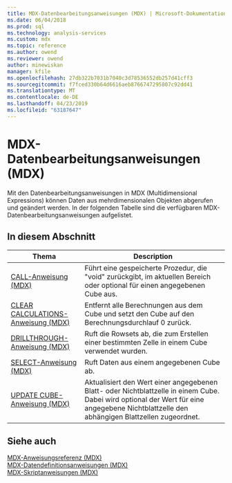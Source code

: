 ```yaml
---
title: MDX-Datenbearbeitungsanweisungen (MDX) | Microsoft-Dokumentation
ms.date: 06/04/2018
ms.prod: sql
ms.technology: analysis-services
ms.custom: mdx
ms.topic: reference
ms.author: owend
ms.reviewer: owend
author: minewiskan
manager: kfile
ms.openlocfilehash: 27db322b7031b7040c3d78536552db257d41cff3
ms.sourcegitcommit: f7fced330b64d6616aeb8766747295807c92dd41
ms.translationtype: MT
ms.contentlocale: de-DE
ms.lasthandoff: 04/23/2019
ms.locfileid: "63187647"
---
```

# <a name="mdx-data-manipulation-statements-mdx"></a>MDX-Datenbearbeitungsanweisungen (MDX)


  Mit den Datenbearbeitungsanweisungen in MDX (Multidimensional Expressions) können Daten aus mehrdimensionalen Objekten abgerufen und geändert werden. In der folgenden Tabelle sind die verfügbaren MDX-Datenbearbeitungsanweisungen aufgelistet.  
  
## <a name="in-this-section"></a>In diesem Abschnitt  
  
|Thema|Description|  
|-----------|-----------------|  
|[CALL-Anweisung &#40;MDX&#41;](../mdx/mdx-data-manipulation-call.md)|Führt eine gespeicherte Prozedur, die "void" zurückgibt, im aktuellen Bereich oder optional für einen angegebenen Cube aus.|  
|[CLEAR CALCULATIONS-Anweisung &#40;MDX&#41;](../mdx/mdx-data-manipulation-clear-calculations.md)|Entfernt alle Berechnungen aus dem Cube und setzt den Cube auf den Berechnungsdurchlauf 0 zurück.|  
|[DRILLTHROUGH-Anweisung &#40;MDX&#41;](../mdx/mdx-data-manipulation-drillthrough.md)|Ruft die Rowsets ab, die zum Erstellen einer bestimmten Zelle in einem Cube verwendet wurden.|  
|[SELECT-Anweisung &#40;MDX&#41;](../mdx/mdx-data-manipulation-select.md)|Ruft Daten aus einem angegebenen Cube ab.|  
|[UPDATE CUBE-Anweisung &#40;MDX&#41;](../mdx/mdx-data-manipulation-update-cube.md)|Aktualisiert den Wert einer angegebenen Blatt- oder Nichtblattzelle in einem Cube. Dabei wird optional der Wert für eine angegebene Nichtblattzelle den abhängigen Blattzellen zugeordnet.|  
  
## <a name="see-also"></a>Siehe auch  
 [MDX-Anweisungsreferenz &#40;MDX&#41;](../mdx/mdx-statement-reference-mdx.md)   
 [MDX-Datendefinitionsanweisungen &#40;MDX&#41;](../mdx/mdx-data-definition-statements-mdx.md)   
 [MDX-Skriptanweisungen &#40;MDX&#41;](../mdx/mdx-scripting-statements-mdx.md)  
  
  

